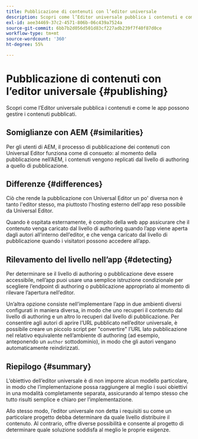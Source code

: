 ```yaml
---
title: Pubblicazione di contenuti con l’editor universale
description: Scopri come l’Editor universale pubblica i contenuti e come le app possono gestire i contenuti pubblicati.
exl-id: aee34469-37c2-4571-806b-06c439a7524a
source-git-commit: 6bb7b2d056d501d83cf227adb239f7f40f87d0ce
workflow-type: tm+mt
source-wordcount: '360'
ht-degree: 55%

---
```



# Pubblicazione di contenuti con l’editor universale {#publishing}

Scopri come l’Editor universale pubblica i contenuti e come le app possono gestire i contenuti pubblicati.

## Somiglianze con AEM {#similarities}

Per gli utenti di AEM, il processo di pubblicazione dei contenuti con Universal Editor funziona come di consueto: al momento della pubblicazione nell’AEM, i contenuti vengono replicati dal livello di authoring a quello di pubblicazione.

## Differenze {#differences}

Ciò che rende la pubblicazione con Universal Editor un po&#39; diversa non è tanto l&#39;editor stesso, ma piuttosto l&#39;hosting esterno dell&#39;app reso possibile da Universal Editor.

Quando è ospitata esternamente, è compito della web app assicurare che il contenuto venga caricato dal livello di authoring quando l’app viene aperta dagli autori all’interno dell’editor, e che venga caricato dal livello di pubblicazione quando i visitatori possono accedere all’app.

## Rilevamento del livello nell’app {#detecting}

Per determinare se il livello di authoring o pubblicazione deve essere accessibile, nell’app puoi usare una semplice istruzione condizionale per scegliere l’endpoint di authoring o pubblicazione appropriato al momento di rilevare l’apertura nell’editor.

Un’altra opzione consiste nell’implementare l’app in due ambienti diversi configurati in maniera diversa, in modo che uno recuperi il contenuto dal livello di authoring e un altro lo recuperi dal livello di pubblicazione. Per consentire agli autori di aprire l’URL pubblicato nell’editor universale, è possibile creare un piccolo script per &quot;convertire&quot; l’URL lato pubblicazione nel relativo equivalente nell’ambiente di authoring (ad esempio, anteponendo un `author` sottodominio), in modo che gli autori vengano automaticamente reindirizzati.

## Riepilogo {#summary}

L’obiettivo dell’editor universale è di non imporre alcun modello particolare, in modo che l’implementazione possa raggiungere al meglio i suoi obiettivi in una modalità completamente separata, assicurando al tempo stesso che tutto risulti semplice e chiaro per l’implementazione.

Allo stesso modo, l’editor universale non detta i requisiti su come un particolare progetto debba determinare da quale livello distribuire il contenuto. Al contrario, offre diverse possibilità e consente al progetto di determinare quale soluzione soddisfa al meglio le proprie esigenze.
